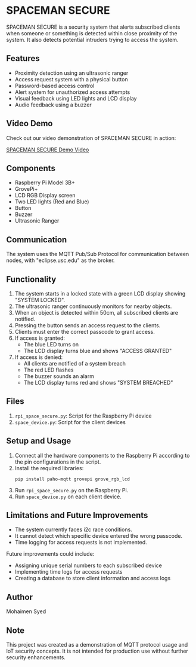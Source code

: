 # SPACEMAN SECURE

SPACEMAN SECURE is a security system that alerts subscribed clients when someone or something is detected within close proximity of the system. It also detects potential intruders trying to access the system.

## Features

- Proximity detection using an ultrasonic ranger
- Access request system with a physical button
- Password-based access control
- Alert system for unauthorized access attempts
- Visual feedback using LED lights and LCD display
- Audio feedback using a buzzer

## Video Demo

Check out our video demonstration of SPACEMAN SECURE in action:

[SPACEMAN SECURE Demo Video](https://drive.google.com/file/d/1-Jd_WPspZ44pxXSH9nGhrXVuasNcjH1B/view?usp=sharing)

## Components

- Raspberry Pi Model 3B+
- GrovePi+
- LCD RGB Display screen
- Two LED lights (Red and Blue)
- Button
- Buzzer
- Ultrasonic Ranger

## Communication

The system uses the MQTT Pub/Sub Protocol for communication between nodes, with "eclipse.usc.edu" as the broker.

## Functionality

1. The system starts in a locked state with a green LCD display showing "SYSTEM LOCKED".
2. The ultrasonic ranger continuously monitors for nearby objects.
3. When an object is detected within 50cm, all subscribed clients are notified.
4. Pressing the button sends an access request to the clients.
5. Clients must enter the correct passcode to grant access.
6. If access is granted:
   - The blue LED turns on
   - The LCD display turns blue and shows "ACCESS GRANTED"
7. If access is denied:
   - All clients are notified of a system breach
   - The red LED flashes
   - The buzzer sounds an alarm
   - The LCD display turns red and shows "SYSTEM BREACHED"

## Files

1. `rpi_space_secure.py`: Script for the Raspberry Pi device
2. `space_device.py`: Script for the client devices

## Setup and Usage

1. Connect all the hardware components to the Raspberry Pi according to the pin configurations in the script.
2. Install the required libraries:
   ```
   pip install paho-mqtt grovepi grove_rgb_lcd
   ```
3. Run `rpi_space_secure.py` on the Raspberry Pi.
4. Run `space_device.py` on each client device.

## Limitations and Future Improvements

- The system currently faces i2c race conditions.
- It cannot detect which specific device entered the wrong passcode.
- Time logging for access requests is not implemented.

Future improvements could include:
- Assigning unique serial numbers to each subscribed device
- Implementing time logs for access requests
- Creating a database to store client information and access logs

## Author

Mohaimen Syed

## Note

This project was created as a demonstration of MQTT protocol usage and IoT security concepts. It is not intended for production use without further security enhancements.
